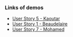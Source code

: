 ### Links of demos
- [User Story 5 - Kaoutar](https://drive.google.com/file/d/1lkuYErlCbfh-7RO__3EouJVk2PZkzJWH/view?usp=sharing)
- [User Story 1 - Beaudelaire](https://drive.google.com/file/d/1JkgF374YbIhCuX8YzupRz3PbvjbgprwX/view?usp=sharing)
- [User Story 7 - Mohamed](https://drive.google.com/file/d/155vXdhEOKECEMEIcpldT8t7po8R-q34t/view?t=13)
